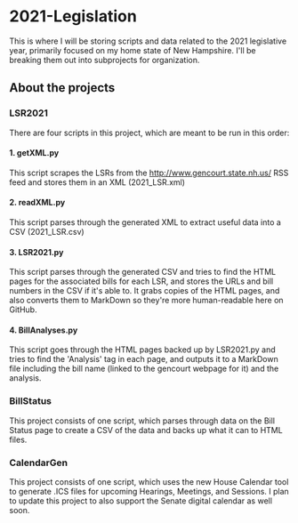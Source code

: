 # 2021-Legislation
This is where I will be storing scripts and data related to the 2021 legislative year, primarily focused on my home state of New Hampshire. I'll be breaking them out into subprojects for organization.

## About the projects
### LSR2021
There are four scripts in this project, which are meant to be run in this order:
#### 1. getXML.py
This script scrapes the LSRs from the http://www.gencourt.state.nh.us/ RSS feed and stores them in an XML (2021_LSR.xml)
#### 2. readXML.py
This script parses through the generated XML to extract useful data into a CSV (2021_LSR.csv)
#### 3. LSR2021.py
This script parses through the generated CSV and tries to find the HTML pages for the associated bills for each LSR, and stores the URLs and bill numbers in the CSV if it's able to. It grabs copies of the HTML pages, and also converts them to MarkDown so they're more human-readable here on GitHub.
#### 4. BillAnalyses.py
This script goes through the HTML pages backed up by LSR2021.py and tries to find the 'Analysis' tag in each page, and outputs it to a MarkDown file including the bill name (linked to the gencourt webpage for it) and the analysis.
### BillStatus
This project consists of one script, which parses through data on the Bill Status page to create a CSV of the data and backs up what it can to HTML files.
### CalendarGen
This project consists of one script, which uses the new House Calendar tool to generate .ICS files for upcoming Hearings, Meetings, and Sessions. I plan to update this project to also support the Senate digital calendar as well soon.